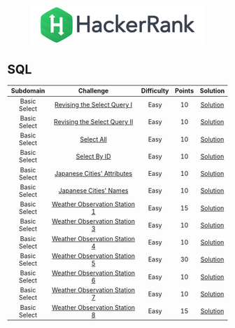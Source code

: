 <p align="center">
    <a href="https://www.hackerrank.com/DavidODW">
        <img height=85 src="hackerrank.svg">
    </a>
</p>

# SQL

|  Subdomain   |                                               Challenge                                               | Difficulty | Points |                             Solution                             |
| :----------: | :---------------------------------------------------------------------------------------------------: | :--------: | :----: | :--------------------------------------------------------------: |
| Basic Select |    [Revising the Select Query I](https://www.hackerrank.com/challenges/revising-the-select-query)     |    Easy    |   10   |   [Solution](SQL/Basic%20Select/revising-the-select-query.sql)   |
| Basic Select |   [Revising the Select Query II](https://www.hackerrank.com/challenges/revising-the-select-query-2)   |    Easy    |   10   |  [Solution](SQL/Basic%20Select/revising-the-select-query-2.sql)  |
| Basic Select |                  [Select All](https://www.hackerrank.com/challenges/select-all-sql)                   |    Easy    |   10   |          [Solution](SQL/Basic%20Select/select-all.sql)           |
| Basic Select |                  [Select By ID](https://www.hackerrank.com/challenges/select-by-id)                   |    Easy    |   10   |         [Solution](SQL/Basic%20Select/select-by-id.sql)          |
| Basic Select |    [Japanese Cities' Attributes](https://www.hackerrank.com/challenges/japanese-cities-attributes)    |    Easy    |   10   |  [Solution](SQL/Basic%20Select/japanese-cities-attributes.sql)   |
| Basic Select |         [Japanese Cities' Names](https://www.hackerrank.com/challenges/japanese-cities-name)          |    Easy    |   10   |     [Solution](SQL/Basic%20Select/japanese-cities-name.sql)      |
| Basic Select | [Weather Observation Station 1](https://www.hackerrank.com/challenges/weather-observation-station-1/) |    Easy    |   15   | [Solution](SQL/Basic%20Select/weather-observation-station-1.sql) |
| Basic Select | [Weather Observation Station 3](https://www.hackerrank.com/challenges/weather-observation-station-3/) |    Easy    |   10   | [Solution](SQL/Basic%20Select/weather-observation-station-3.sql) |
| Basic Select | [Weather Observation Station 4](https://www.hackerrank.com/challenges/weather-observation-station-4/) |    Easy    |   10   | [Solution](SQL/Basic%20Select/weather-observation-station-4.sql) |
| Basic Select | [Weather Observation Station 5](https://www.hackerrank.com/challenges/weather-observation-station-5/) |    Easy    |   30   | [Solution](SQL/Basic%20Select/weather-observation-station-5.sql) |
| Basic Select | [Weather Observation Station 6](https://www.hackerrank.com/challenges/weather-observation-station-6/) |    Easy    |   10   | [Solution](SQL/Basic%20Select/weather-observation-station-6.sql) |
| Basic Select | [Weather Observation Station 7](https://www.hackerrank.com/challenges/weather-observation-station-7/) |    Easy    |   10   | [Solution](SQL/Basic%20Select/weather-observation-station-7.sql) |
| Basic Select | [Weather Observation Station 8](https://www.hackerrank.com/challenges/weather-observation-station-8/) |    Easy    |   15   | [Solution](SQL/Basic%20Select/weather-observation-station-8.sql) |
